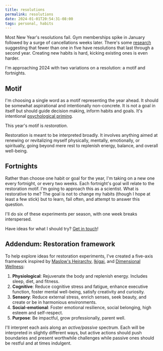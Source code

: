 ```yaml
---
title: resolutions
permalink: resolutions
date: 2024-01-01T20:54:31-08:00
tags: personal, habits
---
```


Most New Year's resolutions fail. Gym memberships spike in January followed by a
surge of cancellations weeks later. There's some
[research](https://pubmed.ncbi.nlm.nih.gov/2980864/) suggesting that fewer than
one in five have resolutions that last through a second year. Creating new
habits is hard, kicking existing ones is even harder.

I'm approaching 2024 with two variations on a resolution: a motif and
fortnights.

## Motif

I'm choosing a single word as a motif representing the year ahead. It should be
somewhat aspirational and intentionally non-concrete. It is not a goal in itself
but should guide decision making, inform habits and goals. It's intentional
[psychological priming](<https://en.wikipedia.org/wiki/Priming_(psychology)>).

This year's motif is _restoration_.

Restoration is meant to be interpreted broadly. It involves anything aimed at
renewing or revitalizing myself physically, mentally, emotionally, or
spiritually, going beyond mere rest to replenish energy, balance, and overall
well-being.

## Fortnights

Rather than choose one habit or goal for the year, I'm taking on a new one every
fortnight, or every two weeks. Each fortnight's goal will relate to the
restoration motif. I'm going to approach this as a scientist. What is
restorative to me? The goal is not to change my habits (though I hope at least a
few stick) but to learn, fail often, and attempt to answer this question.

I'll do six of these experiments per season, with one week breaks interspersed.

Have ideas for what I should try? [Get in touch](https://leebyron.com)!

## Addendum: Restoration framework

To help explore ideas for restoration experiments, I've created a five-axis
framework inspired by
[Maslow's Heirarchy](https://en.wikipedia.org/wiki/Maslow%27s_hierarchy_of_needs),
[Ikigai](https://leebyron.com/til/ikigai/), and
[Dimensional Wellness](<https://en.wikipedia.org/wiki/Wellness_(alternative_medicine)>):

1. **Physiological**: Rejuvenate the body and replenish energy. Includes sleep,
   diet, and fitness.
2. **Cognitive**: Reduce cognitive stress and fatigue, enhance executive
   function, foster mental well-being, satisfy creativity and curiosity.
3. **Sensory**: Reduce external stress, enrich senses, seek beauty, and create
   or be in harmonious environments.
4. **Social-emotional**: Foster emotional resilience, social belonging, high
   esteem and self-respect.
5. **Purpose**: Be impactful, grow professionally, parent well.

I'll interpret each axis along an _active/passive_ spectrum. Each will be
interpreted in slightly different ways, but active actions should push
boundaries and present worthwhile challenges while passive ones should be
restful and at times indulgent.
